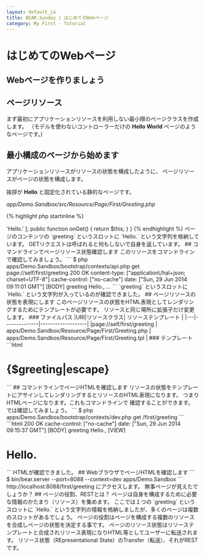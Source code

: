 ```yaml
---
layout: default_ja
title: BEAR.Sunday | はじめてのWebページ
category: My First - Tutorial
---
```


# はじめてのWebページ

## Webページを作りましょう

## ページリソース

まず最初にアプリケーションリソースを利用しない最小限のページクラスを作成します。
（モデルを使わないコントローラーだけの **Hello World** ページのようなページです。)

## 最小構成のページから始めます

アプリケーションリソースがリソースの状態を構成したように、
ページリソースがページの状態を構成します。

挨拶が **Hello** と固定化されている静的なページです。

*app/Demo.Sandbox/src/Resource/Page/First/Greeting.php*

{% highlight php startinline %}
<?php

namespace Demo\Sandbox\Resource\Page\First;

use BEAR\Resource\ResourceObject;
use BEAR\Sunday\Inject\ResourceInject;

/**
 * Greeting page
 */
class Greeting extends ResourceObject
{
    use ResourceInject;

    /**
     * @var array
     */
    public $body = [
        'greeting' => 'Hello.'
    ];

    public function onGet()
    {
        return $this;
    }
}
{% endhighlight %}

ページのコンテンツの `greeting` というスロットに `Hello.` という文字列を格納しています。
GETリクエストは呼ばれると何もしないで自身を返しています。 

## コマンドラインでページリソース状態確認します

このリソースをコマンドラインで確認してみましょう。

```
$ php apps/Demo.Sandbox/bootstrap/contexts/api.php get page://self/first/greeting

200 OK
content-type: ["application\/hal+json; charset=UTF-8"]
cache-control: ["no-cache"]
date: ["Sun, 29 Jun 2014 09:11:01 GMT"]
[BODY]
greeting Hello.,
...
```

`greeting` というスロットに `Hello.` という文字列が入っているのが確認できました。

## ページリソースの状態を表現にします

このページリソースの状態をHTML表現としてレンダリングするためにテンプレートが必要です。
リソースと同じ場所に拡張子だけ変更します。

### ファイルパス

|URI|リソースクラス| リソーステンプレート |
|---|--------------|-------------------|
|page://self/first/greeting | apps/Demo.Sandbox/Resource/Page/First/Greeting.php | apps/Demo.Sandbox/Resource/Page/First/Greeting.tpl |

### テンプレート

```html
<!DOCTYPE html>
<html lang="en">
<body>
<head>
    <link href="//netdna.bootstrapcdn.com/bootstrap/3.1.1/css/bootstrap.min.css">
    <meta name="viewport" content="width=device-width, initial-scale=1">
</head>
<h1>{$greeting|escape}</h1>
</body>
</html>
```

## コマンドラインでページHTMLを確認します

リソースの状態をテンプレートにアサインしてレンダリングするとリソースのHTML表現になります。
つまりHTMLページになります。これもコマンドラインで 確認することができます。 

では確認してみましょう。

```
$ php apps/Demo.Sandbox/bootstrap/contexts/dev.php get /first/greeting
```

```html
200 OK
cache-control: ["no-cache"]
date: ["Sun, 29 Jun 2014 09:15:37 GMT"]
[BODY]
greeting Hello.,

[VIEW]
<!DOCTYPE html>
<html lang="en">
<head>
    <link href="//netdna.bootstrapcdn.com/bootstrap/3.1.1/css/bootstrap.min.css">
    <meta name="viewport" content="width=device-width, initial-scale=1">
</head>
<body>
<h1>Hello.</h1>
</body>
</html>
```

HTMLが確認できました。

## WebブラウザでページHTMLを確認します

```
$ bin/bear.server --port=8088 --context=dev apps/Demo.Sandbox
```

http://localhost:8088/first/greeting にアクセスします。
無事ページが見えたでしょうか？

## ページの役割、RESTとは？

ページは自身を構成するために必要な情報のかたまり（リソース）を集めます。
ここでは１つの `greeting` というスロットに `Hello.` という文字列の情報を格納しましたが、多くのページは複数のスロットがあるでしょう。

ページの役割はページを構成する複数のリソースを合成しページの状態を決定する事です。
ページのリソース状態はリソーステンプレートと合成されリソース表現になりHTML等としてユーザーに転送されます。

リソース状態（REpresentational State）のTransfer（転送）、それがRESTです。
